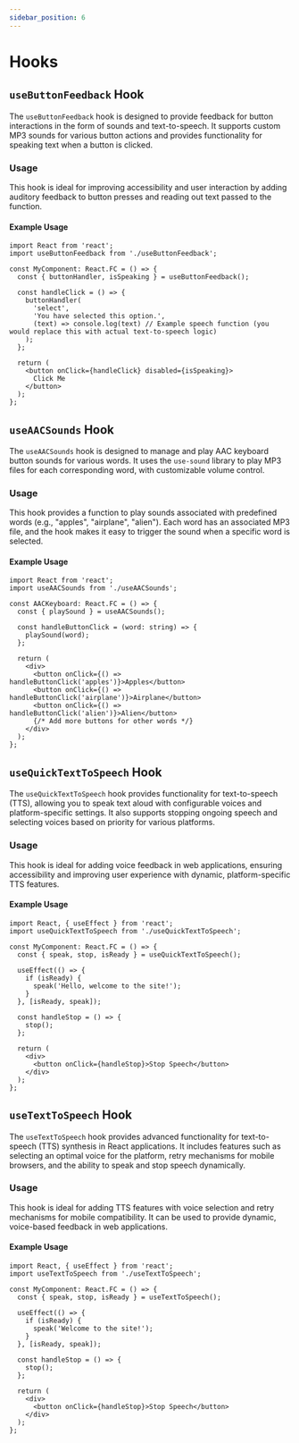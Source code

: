 ```yaml
---
sidebar_position: 6
---
```


# Hooks 

## `useButtonFeedback` Hook

The `useButtonFeedback` hook is designed to provide feedback for button interactions in the form of sounds and text-to-speech. It supports custom MP3 sounds for various button actions and provides functionality for speaking text when a button is clicked.

### Usage

This hook is ideal for improving accessibility and user interaction by adding auditory feedback to button presses and reading out text passed to the function.

#### Example Usage

```tsx
import React from 'react';
import useButtonFeedback from './useButtonFeedback';

const MyComponent: React.FC = () => {
  const { buttonHandler, isSpeaking } = useButtonFeedback();

  const handleClick = () => {
    buttonHandler(
      'select', 
      'You have selected this option.', 
      (text) => console.log(text) // Example speech function (you would replace this with actual text-to-speech logic)
    );
  };

  return (
    <button onClick={handleClick} disabled={isSpeaking}>
      Click Me
    </button>
  );
};
```
## `useAACSounds` Hook

The `useAACSounds` hook is designed to manage and play AAC keyboard button sounds for various words. It uses the `use-sound` library to play MP3 files for each corresponding word, with customizable volume control.

### Usage

This hook provides a function to play sounds associated with predefined words (e.g., "apples", "airplane", "alien"). Each word has an associated MP3 file, and the hook makes it easy to trigger the sound when a specific word is selected.

#### Example Usage

```tsx
import React from 'react';
import useAACSounds from './useAACSounds';

const AACKeyboard: React.FC = () => {
  const { playSound } = useAACSounds();

  const handleButtonClick = (word: string) => {
    playSound(word);
  };

  return (
    <div>
      <button onClick={() => handleButtonClick('apples')}>Apples</button>
      <button onClick={() => handleButtonClick('airplane')}>Airplane</button>
      <button onClick={() => handleButtonClick('alien')}>Alien</button>
      {/* Add more buttons for other words */}
    </div>
  );
};
```
## `useQuickTextToSpeech` Hook

The `useQuickTextToSpeech` hook provides functionality for text-to-speech (TTS), allowing you to speak text aloud with configurable voices and platform-specific settings. It also supports stopping ongoing speech and selecting voices based on priority for various platforms.

### Usage

This hook is ideal for adding voice feedback in web applications, ensuring accessibility and improving user experience with dynamic, platform-specific TTS features.

#### Example Usage

```tsx
import React, { useEffect } from 'react';
import useQuickTextToSpeech from './useQuickTextToSpeech';

const MyComponent: React.FC = () => {
  const { speak, stop, isReady } = useQuickTextToSpeech();

  useEffect(() => {
    if (isReady) {
      speak('Hello, welcome to the site!');
    }
  }, [isReady, speak]);

  const handleStop = () => {
    stop();
  };

  return (
    <div>
      <button onClick={handleStop}>Stop Speech</button>
    </div>
  );
};
```
## `useTextToSpeech` Hook

The `useTextToSpeech` hook provides advanced functionality for text-to-speech (TTS) synthesis in React applications. It includes features such as selecting an optimal voice for the platform, retry mechanisms for mobile browsers, and the ability to speak and stop speech dynamically.

### Usage

This hook is ideal for adding TTS features with voice selection and retry mechanisms for mobile compatibility. It can be used to provide dynamic, voice-based feedback in web applications.

#### Example Usage

```tsx
import React, { useEffect } from 'react';
import useTextToSpeech from './useTextToSpeech';

const MyComponent: React.FC = () => {
  const { speak, stop, isReady } = useTextToSpeech();

  useEffect(() => {
    if (isReady) {
      speak('Welcome to the site!');
    }
  }, [isReady, speak]);

  const handleStop = () => {
    stop();
  };

  return (
    <div>
      <button onClick={handleStop}>Stop Speech</button>
    </div>
  );
};
```